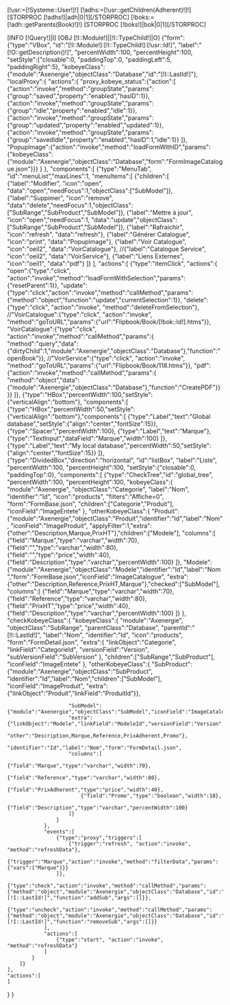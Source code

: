 [!usr:=[!Systeme::User!]!]
[!adhs:=[!usr::getChildren(Adherent)!]!]
[STORPROC [!adhs!]|adh|0|1][/STORPROC]
[!boks:=[!adh::getParents(Book)!]!]
[STORPROC [!boks!]|bok|0|1][/STORPROC]


[INFO [!Query!]|I]
[OBJ [!I::Module!]|[!I::TypeChild!]|O]
{"form":
	{"type":"VBox", "id":"[!I::Module!]:[!I::TypeChild!]:[!usr::Id!]", "label":"[!O::getDescription()!]", "percentWidth":100, "percentHeight":100, 
	"setStyle":{"closable":0, "paddingTop":0, "paddingLeft":5, "paddingRight":5},
	"kobeyeClass":{"module":"Axenergie","objectClass":"Database","id":"[!I::LastId!]"},
	"localProxy":{
		"actions":{
			"proxy_kobeye_status":{"action":[
				{"action":"invoke","method":"groupState","params":{"group":"saved","property":"enabled","hasID":1}},
				{"action":"invoke","method":"groupState","params":{"group":"idle","property":"enabled","idle":1}},
				{"action":"invoke","method":"groupState","params":{"group":"updated","property":"enabled","updated":1}},
				{"action":"invoke","method":"groupState","params":{"group":"savedIdle","property":"enabled","hasID":1,"idle":1}}
			]},
			"PopupImage":{"action":"invoke","method":"loadFormWithID","params":{"kobeyeClass":{"module":"Axenergie","objectClass":"Database","form":"FormImageCatalogue.json"}}}
		}
	},
	"components":[
		{"type":"MenuTab", "id":"menuList","maxLines":1,
		"menuItems":[
			{"children":[
				{"label":"Modifier", "icon":"open", "data":"open","needFocus":1,"objectClass":["SubModel"]},
				{"label":"Suppimer", "icon":"remove", "data":"delete","needFocus":1,"objectClass":["SubRange","SubProduct","SubModel"]},
				{"label":"Mettre à jour", "icon":"open","needFocus":1, "data":"update","objectClass":["SubRange","SubProduct","SubModel"]},
				{"label":"Rafraichir", "icon":"refresh", "data":"refresh"},
				{"label":"Générer Catalogue", "icon":"print", "data":"PopupImage"},
				{"label":"Voir Catalogue", "icon":"oeil2", "data":"VoirCatalogue"},
				//{"label":"Catalogue Service", "icon":"oeil2", "data":"VoirService"},
				{"label":"Liens Externes", "icon":"oeil1", "data":"pdf"}
			]}
		],
		"actions":[
			{"type":"itemClick", "actions":{
				"open":{"type":"click", "action":"invoke","method":"loadFormWithSelection","params":{"resetParent":1}},
				"update":{"type":"click","action":"invoke","method":"callMethod","params":{"method":"object","function":"update","currentSelection":1}},
				"delete":{"type":"click", "action":"invoke", "method":"deleteFromSelection"},
				//"VoirCatalogue":{"type":"click", "action":"invoke", "method":"goToURL","params":{"url":"Flipbook/Book/[!bok::Id!].htms"}},
				"VoirCatalogue":{"type":"click", "action":"invoke","method":"callMethod","params":{
				"method":"query","data":{"dirtyChild":1,"module":"Axenergie","objectClass":"Database"},"function":"openBook"}},
				//"VoirService":{"type":"click", "action":"invoke", "method":"goToURL","params":{"url":"Flipbook/Book/118.htms"}},
				"pdf":{"action":"invoke","method":"callMethod","params":{
				"method":"object","data":{"module":"Axenergie","objectClass":"Database"},"function":"CreatePDF"}}
			}}
		]},
		{"type":"HBox","percentWidth":100,"setStyle":{"verticalAlign":"bottom"},
		"components":[
			{"type":"HBox","percentWidth":50,"setStyle":{"verticalAlign":"bottom"},"components":[
				{"type":"Label","text":"Global database","setStyle":{"align":"center","fontSize":15}},
				{"type":"Spacer","percentWidth":100},
				{"type":"Label","text":"Marque"},
				{"type":"TextInput","dataField":"Marque","width":100}
			]},
			{"type":"Label","text":"My local database","percentWidth":50,"setStyle":{"align":"center","fontSize":15}}
		]},
		{"type":"DividedBox","direction":"horizontal", "id":"listBox", "label":"Liste", "percentWidth":100, "percentHeight":100, "setStyle":{"closable":0, "paddingTop":0}, 
		"components":[
			{"type":"CheckTree","id":"global_tree", "percentWidth":100, "percentHeight":100,
				"kobeyeClass":{
					"module":"Axenergie",
					"objectClass":"Categorie",
					"label":"Nom",
					"identifier":"Id",
					"icon":"products",
					"filters":"Affiche=0",
					"form":"FormBase.json",
					"children":["Categorie","Produit"],
					"iconField":"ImageEntete"
				},
				"otherKobeyeClass":{
					"Produit":{"module":"Axenergie","objectClass":"Produit","identifier":"Id","label":"Nom", "iconField":"ImageProduit",
					"applyFilter":1,"extra":{"other":"Description,Marque,PrixHT"},"children":["Modele"],
					"columns":[
						{"field":"Marque","type":"varchar","width":70},
						{"field":"","type":"varchar","width":80},
						{"field":"","type":"price","width":40},
						{"field":"Description","type":"varchar","percentWidth":100}
					]},
					"Modele":{"module":"Axenergie","objectClass":"Modele","identifier":"Id","label":"Nom","form":"FormBase.json","iconField":"ImageCatalogue",
					"extra":{"other":"Description,Reference,PrixHT,Marque"},"checked":["SubModel"],
					"columns":[
						{"field":"Marque","type":"varchar","width":70},
						{"field":"Reference","type":"varchar","width":80},
						{"field":"PrixHT","type":"price","width":40},
						{"field":"Description","type":"varchar","percentWidth":100}
					]}
				},
				"checkKobeyeClass":{
					"kobeyeClass":{
						"module":"Axenergie",
						"objectClass":"SubRange",
						"parentClass":"Database",
						"parentId":"[!I::LastId!]",
						"label":"Nom",
						"identifier":"Id",
						"icon":"products",
						"form":"FormDetail.json",
						"extra":{
							"linkObject":"Categorie",
							"linkField":"CategorieId",
							"versionField":"Version",
							"subVersionField":"SubVersion"
						},
						"children":["SubRange","SubProduct"],
						"iconField":"ImageEntete"
					},
					"otherKobeyeClass":{
						"SubProduct":{"module":"Axenergie","objectClass":"SubProduct",
						"identifier":"Id","label":"Nom","children":["SubModel"],
						"iconField":"ImageProduit",
						"extra":{"linkObject":"Produit","linkField":"ProduitId"}},
						
						"SubModel":{"module":"Axenergie","objectClass":"SubModel","iconField":"ImageCatalogue",
						"extra":{"linkObject":"Modele","linkField":"ModeleId","versionField":"Version","subVersionField":"SubVersion",
						"other":"Description,Marque,Reference,PrixAdherent,Promo"},
						"identifier":"Id","label":"Nom","form":"FormDetail.json",
						"columns":[
							{"field":"Marque","type":"varchar","width":70},
							{"field":"Reference","type":"varchar","width":80},
							{"field":"PrixAdherent","type":"price","width":40},
							{"field":"Promo","type":"boolean","width":18},
							{"field":"Description","type":"varchar","percentWidth":100}
						]}
					}
				},
				"events":[
					{"type":"proxy","triggers":[
						{"trigger":"refresh", "action":"invoke", "method":"refreshData"},
						{"trigger":"Marque","action":"invoke","method":"filterData","params":{"vars":["Marque"]}}
					]},
					{"type":"check","action":"invoke","method":"callMethod","params":{"method":"object","module":"Axenergie","objectClass":"Database","id":"[!I::LastId!]","function":"addSub","args":[]}},
					{"type":"uncheck","action":"invoke","method":"callMethod","params":{"method":"object","module":"Axenergie","objectClass":"Database","id":"[!I::LastId!]","function":"removeSub","args":[]}}
				],
				"actions":[
					{"type":"start", "action":"invoke", "method":"refreshData"}
				]
			}
		]}
	],
	"actions":[
	]
}
}